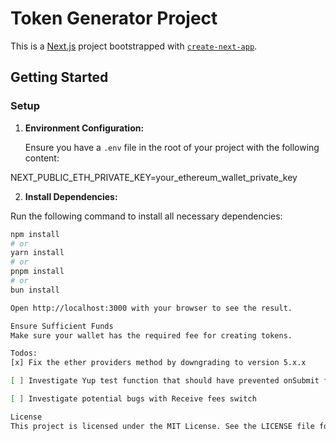 # Token Generator Project

This is a [Next.js](https://nextjs.org/) project bootstrapped with [`create-next-app`](https://github.com/vercel/next.js/tree/canary/packages/create-next-app).

## Getting Started

### Setup

1. **Environment Configuration:**

   Ensure you have a `.env` file in the root of your project with the following content:

NEXT_PUBLIC_ETH_PRIVATE_KEY=your_ethereum_wallet_private_key


2. **Install Dependencies:**

Run the following command to install all necessary dependencies:

```bash
npm install
# or
yarn install
# or
pnpm install
# or
bun install

Open http://localhost:3000 with your browser to see the result.

Ensure Sufficient Funds
Make sure your wallet has the required fee for creating tokens.

Todos: 
[x] Fix the ether providers method by downgrading to version 5.x.x

[ ] Investigate Yup test function that should have prevented onSubmit from working

[ ] Investigate potential bugs with Receive fees switch

License
This project is licensed under the MIT License. See the LICENSE file for details.

